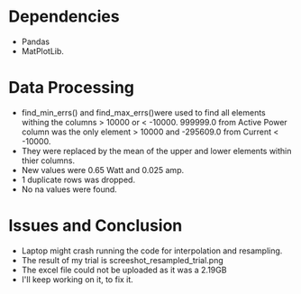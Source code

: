 # Dependencies
* Pandas
* MatPlotLib.

# Data Processing
* find_min_errs() and find_max_errs()were used to find all elements withing the columns > 10000 or < -10000.
  999999.0 from Active Power column was the only element > 10000 and -295609.0 from Current < -10000.
* They were replaced by the mean of the upper and lower elements within thier columns. 
* New values were 0.65 Watt and 0.025 amp.
* 1 duplicate rows was dropped.
* No na values were found.

# Issues and Conclusion
* Laptop might crash running the code for interpolation and resampling.
* The result of my trial is screeshot_resampled_trial.png
* The excel file could not be uploaded as it was a 2.19GB
* I'll keep working on it, to fix it.
